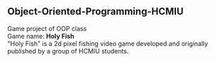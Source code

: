 ## Object-Oriented-Programming-HCMIU
Game project of OOP class <br />
Game name: **Holy Fish** <br />
"Holy Fish" is a 2d pixel fishing video game developed and originally published by a group of HCMIU students. <br />
